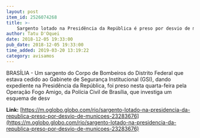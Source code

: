 ```yaml
---
layout: post
item_id: 2526074268
title: >-
    Sargento lotado na Presidência da República é preso por desvio de munições
author: Tatu D'Oquei
date: 2018-12-05 19:33:00
pub_date: 2018-12-05 19:33:00
time_added: 2019-03-20 13:19:22
category: avisamos
---
```


BRASÍLIA - Um sargento do Corpo de Bombeiros do Distrito Federal que estava cedido ao Gabinete de Segurança Institucional (GSI), dando expediente na Presidência da República, foi preso nesta quarta-feira pela Operação Fogo Amigo, da Polícia Civil de Brasília, que investiga um esquema de desv

**Link:** [https://m.oglobo.globo.com/rio/sargento-lotado-na-presidencia-da-republica-preso-por-desvio-de-municoes-23283676](https://m.oglobo.globo.com/rio/sargento-lotado-na-presidencia-da-republica-preso-por-desvio-de-municoes-23283676)

